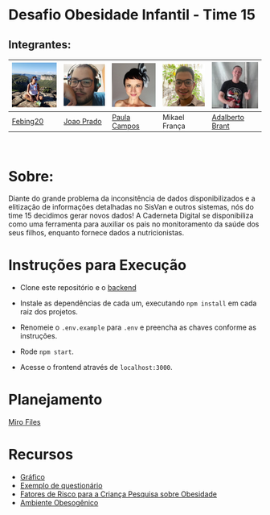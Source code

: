 # Desafio Obesidade Infantil - Time 15 

## Integrantes:
|<img src="readmeFiles/pics/fernandapp.jpg" width="100" />|<img src="readmeFiles/pics/joaopp.jpg" width="100" />|<img src="readmeFiles/pics/solpp.jpg" width="100" />|<img src="readmeFiles/pics/mikael.png" width="100" />|<img src="readmeFiles/pics/adalbertopp.jpg" width="100" />|
|---|---|---|---|---|
|[Febing20](https://github.com/febing20)|[Joao Prado](https://github.com/jppradoleal)|[Paula Campos](https://github.com/Paulacamposro)|Mikael França|[Adalberto Brant](https://github.com/adalbertobrant)|
<br />

# Sobre:
Diante do grande problema da inconsitência de dados disponibilizados e a elitização de informações detalhadas no SisVan e outros sistemas, nós do time 15 decidimos gerar novos dados! A Caderneta Digital se disponibiliza como uma ferramenta para auxiliar os pais no monitoramento da saúde dos seus filhos, enquanto fornece dados a nutricionistas.

# Instruções para Execução
* Clone este repositório e o [backend](https://github.com/jppradoleal/hackathon-saude-infantil-time-15)

* Instale as dependências de cada um, executando `npm install` em cada raiz dos projetos.

* Renomeie o `.env.example` para `.env` e preencha as chaves conforme as instruções.

* Rode `npm start`.

* Acesse o frontend através de `localhost:3000`.

# Planejamento

[Miro Files](https://miro.com/app/board/o9J_khtMfM0=/)

# Recursos

* [Gráfico](https://c3js.org/gettingstarted.html)
* [Exemplo de questionário](https://global.rethinkobesity.com/patients.html#section-weight-management-goals)
* [Fatores de Risco para a Criança Pesquisa sobre Obesidade](https://www.scielo.br/scielo.php?script=sci_arttext&pid=S0034-71672010000100012)
* [Ambiente Obesogênico](https://www.scielo.br/scielo.php?script=sci_arttext&pid=S0021-75572016000400030&lng=pt&tlng=pt)